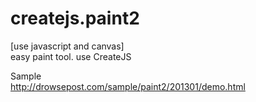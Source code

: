 createjs.paint2
======================

[use javascript and canvas]   
easy paint tool. use CreateJS

Sample  
http://drowsepost.com/sample/paint2/201301/demo.html
